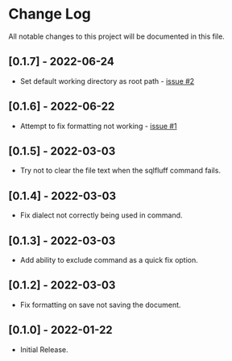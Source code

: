 # Change Log

All notable changes to this project will be documented in this file.

## [0.1.7] - 2022-06-24

- Set default working directory as root path - [issue #2](https://github.com/RobertOstermann/vscode-sqlfluff-extended/issues/2)

## [0.1.6] - 2022-06-22

- Attempt to fix formatting not working - [issue #1](https://github.com/RobertOstermann/vscode-sqlfluff-extended/issues/1)

## [0.1.5] - 2022-03-03

- Try not to clear the file text when the sqlfluff command fails.

## [0.1.4] - 2022-03-03

- Fix dialect not correctly being used in command.

## [0.1.3] - 2022-03-03

- Add ability to exclude command as a quick fix option.

## [0.1.2] - 2022-03-03

- Fix formatting on save not saving the document.

## [0.1.0] - 2022-01-22

- Initial Release.
